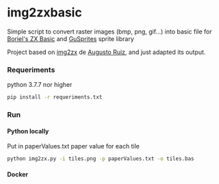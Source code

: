 # img2zxbasic

Simple script to convert raster images (bmp, png, gif...) into basic file for [Boriel's ZX Basic](https://zxbasic.readthedocs.io/en/docs/) and [GuSprites](https://github.com/gusmanb/GuSprites) sprite library

Project based on [img2zx](https://github.com/AugustoRuiz/img2zx) de [Augusto Ruiz](https://github.com/AugustoRuiz), and just adapted its output.

### Requeriments
python 3.7.7 nor higher

```bash
pip install -r requeriments.txt
```

### Run

#### Python locally
Put in paperValues.txt paper value for each tile

```bash
python img2zx.py -i tiles.png -p paperValues.txt -o tiles.bas 
```
#### Docker
```bash

```
